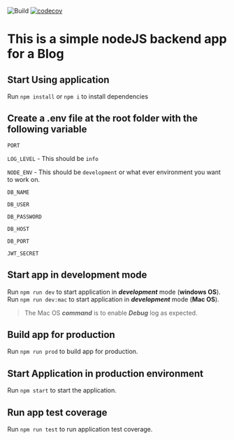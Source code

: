 ![Build](https://github.com/isahohieku/blog-backend/workflows/Build/badge.svg)
[![codecov](https://codecov.io/gh/isahohieku/blog-backend/branch/dev/graph/badge.svg?token=CM05O0HSRT)](https://codecov.io/gh/isahohieku/blog-backend)

# This is a simple nodeJS backend app for a Blog

## Start Using application
Run `npm install` or `npm i` to install dependencies


## Create a .env file at the root folder with the following variable
`PORT`

`LOG_LEVEL` - This should be `info`

`NODE_ENV` - This should be `development` or what ever environment you want to work on.

`DB_NAME`

`DB_USER`

`DB_PASSWORD`

`DB_HOST`

`DB_PORT`

`JWT_SECRET`

## Start app in development mode
Run `npm run dev` to start application in ***development*** mode (**windows OS**).
Run `npm run dev:mac` to start application in ***development*** mode (**Mac OS**).

> The Mac OS ***command*** is to enable ***Debug*** log as expected.

## Build app for production
Run `npm run prod` to build app for production.

## Start Application in production environment
Run `npm start` to start the application.

## Run app test coverage
Run `npm run test` to run application test coverage.